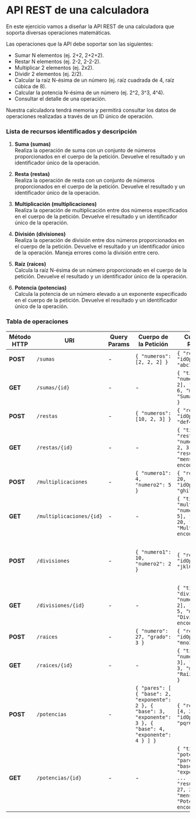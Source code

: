 # API REST de una calculadora

En este ejercicio vamos a diseñar la API REST de una calculadora que soporta diversas operaciones matemáticas.

Las operaciones que la API debe soportar son las siguientes:

- Sumar N elementos (ej. 2+2, 2+2+2).
- Restar N elementos (ej. 2-2, 2-2-2).
- Multiplicar 2 elementos (ej. 2x2).
- Dividir 2 elementos (ej. 2/2).
- Calcular la raíz N-ésima de un número (ej. raíz cuadrada de 4, raíz cúbica de 8).
- Calcular la potencia N-ésima de un número (ej. 2^2, 3^3, 4^4).
- Consultar el detalle de una operación.

Nuestra calculadora tendrá memoria y permitirá consultar los datos de operaciones realizadas a través de un ID único de operación.

### Lista de recursos identificados y descripción

1. **Suma** **(sumas)**  
   Realiza la operación de suma con un conjunto de números proporcionados en el cuerpo de la petición. Devuelve el resultado y un identificador único de la operación.

2. **Resta** **(restas)**  
   Realiza la operación de resta con un conjunto de números proporcionados en el cuerpo de la petición. Devuelve el resultado y un identificador único de la operación.

3. **Multiplicación** **(multiplicaciones)**  
   Realiza la operación de multiplicación entre dos números especificados en el cuerpo de la petición. Devuelve el resultado y un identificador único de la operación.

4. **División** **(divisiones)**  
   Realiza la operación de división entre dos números proporcionados en el cuerpo de la petición. Devuelve el resultado y un identificador único de la operación. Maneja errores como la división entre cero.

5. **Raíz** **(raices)**  
   Calcula la raíz N-ésima de un número proporcionado en el cuerpo de la petición. Devuelve el resultado y un identificador único de la operación.

6. **Potencia** **(potencias)**  
   Calcula la potencia de un número elevado a un exponente especificado en el cuerpo de la petición. Devuelve el resultado y un identificador único de la operación.

### Tabla de operaciones

| **Método HTTP** | **URI**                   | **Query Params** | **Cuerpo de la Petición**                                                                                   | **Cuerpo de la Respuesta**                                                                                                 | **Códigos de Estado HTTP**                                     |
|------------------|---------------------------|------------------|--------------------------------------------------------------------------------------------------------------|----------------------------------------------------------------------------------------------------------------------------|-----------------------------------------------------------|
| **POST**         | `/sumas`                  | -                | `{ "numeros": [2, 2, 2] }`                                                                                 | `{ "resultado": 6, "idOperacion": "abc123" }`                                                                            | 200 OK, 400 Bad Request                                    |
| **GET**          | `/sumas/{id}`             | -                | -                                                                                                            | `{ "tipo": "suma", "numeros": [2, 2, 2], "resultado": 6, "mensaje": "Suma encontrada" }`                                | 200 OK, 404 Not Found                                      |
| **POST**         | `/restas`                 | -                | `{ "numeros": [10, 2, 3] }`                                                                                | `{ "resultado": 5, "idOperacion": "def456" }`                                                                            | 200 OK, 400 Bad Request                                    |
| **GET**          | `/restas/{id}`            | -                | -                                                                                                            | `{ "tipo": "resta", "numeros": [10, 2, 3], "resultado": 5, "mensaje": "Resta encontrada" }`                            | 200 OK, 404 Not Found                                      |
| **POST**         | `/multiplicaciones`       | -                | `{ "numero1": 4, "numero2": 5 }`                                                                            | `{ "resultado": 20, "idOperacion": "ghi789" }`                                                                           | 200 OK, 400 Bad Request                                    |
| **GET**          | `/multiplicaciones/{id}`   | -                | -                                                                                                            | `{ "tipo": "multiplicación", "numeros": [4, 5], "resultado": 20, "mensaje": "Multiplicación encontrada" }`              | 200 OK, 404 Not Found                                      |
| **POST**         | `/divisiones`              | -                | `{ "numero1": 10, "numero2": 2 }`                                                                           | `{ "resultado": 5, "idOperacion": "jkl012" }`                                                                            | 200 OK, 400 Bad Request, 422 Unprocessable Entity (División por cero) |
| **GET**          | `/divisiones/{id}`         | -                | -                                                                                                            | `{ "tipo": "división", "numeros": [10, 2], "resultado": 5, "mensaje": "División encontrada" }`                        | 200 OK, 404 Not Found                                      |
| **POST**         | `/raices`                 | -                | `{ "numero": 27, "grado": 3 }`                                                                             | `{ "resultado": 3, "idOperacion": "mno345" }`                                                                            | 200 OK, 400 Bad Request                                    |
| **GET**          | `/raices/{id}`            | -                | -                                                                                                            | `{ "tipo": "raíz", "numeros": [27, 3], "resultado": 3, "mensaje": "Raíz encontrada" }`                                  | 200 OK, 404 Not Found                                      |
| **POST**         | `/potencias`              | -                | `{ "pares": [ { "base": 2, "exponente": 2 }, { "base": 3, "exponente": 3 }, { "base": 4, "exponente": 4 } ] }` | `{ "resultados": [4, 27, 256], "idOperacion": "pqr678" }`                                                                | 200 OK, 400 Bad Request                                    |
| **GET**          | `/potencias/{id}`         | -                | -                                                                                                            | `{ "tipo": "potencia", "pares": [ { "base": 2, "exponente": 2 }, ... ], "resultados": [4, 27, 256], "mensaje": "Potencia encontrada" }` | 200 OK, 404 Not Found                                      |